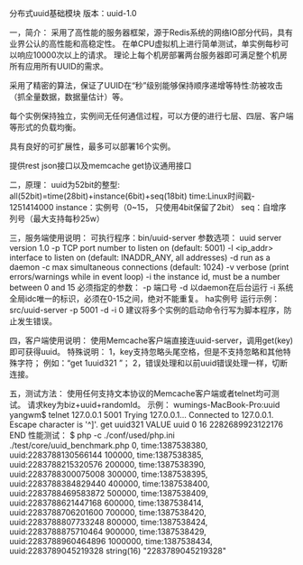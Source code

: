 分布式uuid基础模块
版本：uuid-1.0

一，简介：
采用了高性能的服务器框架，源于Redis系统的网络IO部分代码，具有业界公认的高性能和高稳定性。
在单CPU虚拟机上进行简单测试，单实例每秒可以响应10000次以上的请求。
理论上每个机房部署两台服务器即可满足整个机房所有应用所有UUID的需求。

采用了精密的算法，保证了UUID在“秒”级别能够保持顺序递增等特性:防被攻击（抓全量数据，数据量估计）等。

每个实例保持独立，实例间无任何通信过程，可以方便的进行七层、四层、客户端等形式的负载均衡。

具有良好的可扩展性，最多可以部署16个实例。

提供rest json接口以及memcache get协议通用接口

二，原理：
uuid为52bit的整型: all(52bit)=time(28bit)+instance(6bit)+seq(18bit)
time:Linux时间戳- 1251414000
instance：实例号（0~15， 只使用4bit保留了2bit）
seq：自增序列号（最大支持每秒25w）

三，服务端使用说明：
可执行程序：bin/uuid-server
参数选项：
uuid server version 1.0
-p <num>      TCP port number to listen on (default: 5001)
-l <ip_addr>  interface to listen on (default: INADDR_ANY, all addresses)
-d            run as a daemon
-c <num>      max simultaneous connections (default: 1024)
-v            verbose (print errors/warnings while in event loop)
-i <num>      the instance id, must be a number between 0 and 15
必须指定的参数：
-p 端口号
-d 以daemon在后台运行
-i 系统全局idc唯一的标识，必须在0-15之间，绝对不能重复。
ha实例号
运行示例：
src/uuid-server -p 5001 -d -i 0
建议将多个实例的启动命令行写为脚本程序，防止发生错误。

四，客户端使用说明：
使用Memcache客户端直接连uuid-server，调用get(key)即可获得uuid。
特殊说明：
1，key支持忽略头尾空格，但是不支持忽略和其他特殊字符；
例如：“get  1uuid321 ”；
2，错误处理和以前uuid错误处理一样，切断连接。

五，测试方法：
使用任何支持文本协议的Memcache客户端或者telnet均可测试。
请求key为biz+uuid+randomId。
示例：
wumings-MacBook-Pro:uuid yangwm$ telnet 127.0.0.1 5001
Trying 127.0.0.1...
Connected to 127.0.0.1.
Escape character is '^]'.
get uuid321
VALUE uuid 0 16
2282689923122176
END
性能测试：
$ php -c ./conf/used/php.ini ./test/core/uuid_benchmark.php
0, time:1387538380, uuid:2283788130566144
100000, time:1387538385, uuid:2283788215320576
200000, time:1387538390, uuid:2283788300075008
300000, time:1387538395, uuid:2283788384829440
400000, time:1387538400, uuid:2283788469583872
500000, time:1387538409, uuid:2283788621447168
600000, time:1387538414, uuid:2283788706201600
700000, time:1387538420, uuid:2283788807733248
800000, time:1387538424, uuid:2283788875710464
900000, time:1387538429, uuid:2283788960464896
1000000, time:1387538434, uuid:2283789045219328
string(16) "2283789045219328"
